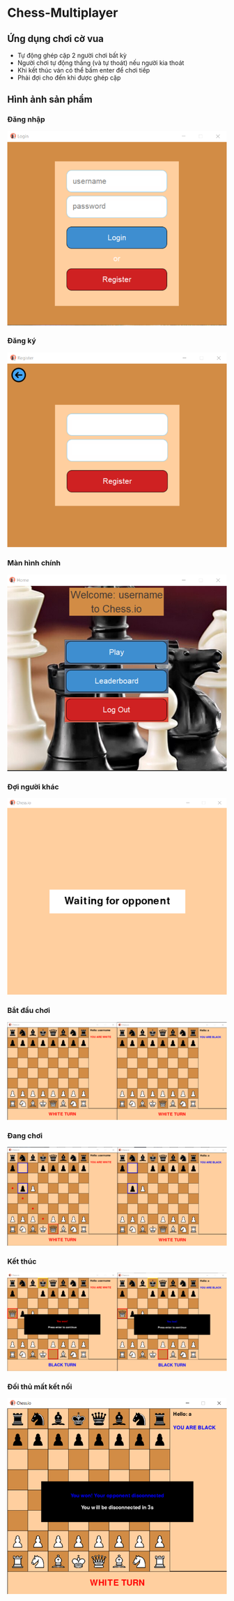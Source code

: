# Chess-Multiplayer

## Ứng dụng chơi cờ vua
+ Tự động ghép cặp 2 người chơi bất kỳ
+ Người chơi tự động thắng (và tự thoát) nếu người kia thoát
+ Khi kết thúc ván có thể bấm enter để chơi tiếp
+ Phải đợi cho đến khi được ghép cặp

## Hình ảnh sản phẩm

### Đăng nhập
![Screenshot 2023-10-26 122332.png](demo_img%2FScreenshot%202023-10-26%20122332.png)

### Đăng ký
![Screenshot 2023-10-26 214023.png](demo_img%2FScreenshot%202023-10-26%20214023.png)
### Màn hình chính
![Screenshot 2023-10-26 122352.png](demo_img%2FScreenshot%202023-10-26%20122352.png)

### Đợi người khác
![Waiting](demo_img%2FScreenshot%202023-10-26%20123109.png)

### Bắt đầu chơi
![Start Play](demo_img%2FScreenshot%202023-10-26%20123126.png)

### Đang chơi
![Playing](demo_img%2FScreenshot%202023-10-26%20123151.png)

### Kết thúc
![Screenshot 2023-10-26 123207.png](demo_img%2FScreenshot%202023-10-26%20123207.png)

### Đối thủ mất kết nối
![Screenshot 2023-10-26 123510.png](demo_img%2FScreenshot%202023-10-26%20123510.png)